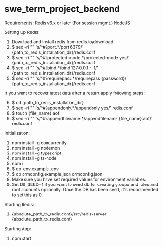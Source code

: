 # swe_term_project_backend 
Requirements:
Redis v6.x or later (For session mgmt.)
NodeJS

Setting Up Redis:
1. Download and install redis from redis.io/download
2. $ sed -ri "" 's/^#?port.*/port 6379/' {path_to_redis_installation_dir}/redis.conf
3. $ sed -ri "" 's/^#?protected-mode.*/protected-mode yes/' {path_to_redis_installation_dir}/redis.conf
4. $ sed -ri "" 's/^#?bind.*/bind 127:0.0.1 -::1/' {path_to_redis_installation_dir}/redis.conf
5. $ sed -ri "" 's/^#?requirepass.*/requirepass {password}/' {path_to_redis_installation_dir}/redis.conf

If you want to recover latest data after a restart apply following steps:

6. $ cd {path_to_redis_installation_dir}
7. $ sed -ri "" 's/^#?appendonly.*/appendonly yes/' redis.conf
8. $ touch {file_name}.aof
9. $ sed -ri "" 's/^#?appendfilename.*/appendfilename {file_name}.aof/' redis.conf

Initialization:
1. npm install -g concurrently
2. npm install -g nodemon
3. npm install -g typescript
4. npm install -g ts-node
5. npm i
6. $ cp .env.example .env
7. $ cp ormconfig.example.json ormconfig.json
8. Make sure you have set required values for environment variables.
9. Set DB_SEED=1 if you want to seed db for creating groups and roles and root accounts optionally. Once the DB has been seed, it's recommended to set this as 0.

Starting Redis:
1. {absolute_path_to_redis.conf}/src/redis-server {absolute_path_to_redis.conf}

Starting App:
1. npm start